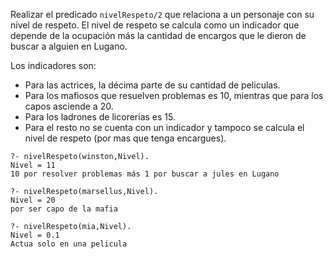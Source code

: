 Realizar el predicado `nivelRespeto/2` que relaciona a un personaje con su nivel de respeto.
El nivel de respeto se calcula como un indicador que depende de la ocupación más la cantidad de encargos que le dieron de buscar a alguien en Lugano.

Los indicadores son:

* Para las actrices, la décima parte de su cantidad de peliculas.
* Para los mafiosos que resuelven problemas es 10, mientras que para los capos asciende a 20. 
* Para los ladrones de licorerias es 15.
* Para el resto no se cuenta con un indicador y tampoco se calcula el nivel de respeto (por mas que tenga encargues). 

```
?- nivelRespeto(winston,Nivel).
Nivel = 11
10 por resolver problemas más 1 por buscar a jules en Lugano

?- nivelRespeto(marsellus,Nivel).
Nivel = 20
por ser capo de la mafia

?- nivelRespeto(mia,Nivel).
Nivel = 0.1
Actua solo en una pelicula

```
